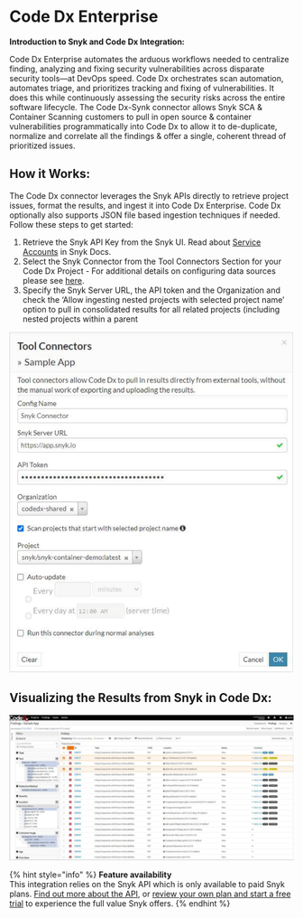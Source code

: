 # Code Dx Enterprise

**Introduction to Snyk and Code Dx Integration:**

Code Dx Enterprise automates the arduous workflows needed to centralize finding, analyzing and fixing security vulnerabilities across disparate security tools—at DevOps speed. Code Dx orchestrates scan automation, automates triage, and prioritizes tracking and fixing of vulnerabilities. It does this while continuously assessing the security risks across the entire software lifecycle. The Code Dx-Synk connector allows Snyk SCA & Container Scanning customers to pull in open source & container vulnerabilities programmatically into Code Dx to allow it to de-duplicate, normalize and correlate all the findings & offer a single, coherent thread of prioritized issues.

## How it Works:

The Code Dx connector leverages the Snyk APIs directly to retrieve project issues, format the results, and ingest it into Code Dx Enterprise. Code Dx optionally also supports JSON file based ingestion techniques if needed. Follow these steps to get started:

1. Retrieve the Snyk API Key from the Snyk UI. Read about [Service Accounts](https://docs.snyk.io/integrations/managing-integrations/service-accounts) in Snyk Docs.
2. Select the Snyk Connector from the Tool Connectors Section for your Code Dx Project - For additional details on configuring data sources please see [here](https://codedx.com/Documentation/UserGuide.html#ToolConnectors).
3. Specify the Snyk Server URL, the API token and the Organization and check the ‘Allow ingesting nested projects with selected project name’ option to pull in consolidated results for all related projects (including nested projects within a parent

![](../../../.gitbook/assets/sample-app.png)

## **Visualizing the Results from Snyk in Code Dx:**

![](../../../.gitbook/assets/mceclip0-26-.png)

{% hint style="info" %}
**Feature availability**\
This integration relies on the Snyk API which is only available to paid Snyk plans. [Find out more about the API](https://github.com/snyk/user-docs/tree/54e0dec0fe0e081d49f34119a9018499ad5c9e96/integrations/vulnerability-management-tools/code-dx-enterprise/README.md), or [review your own plan and start a free trial](https://app.snyk.io/manage/billing) to experience the full value Snyk offers.
{% endhint %}
